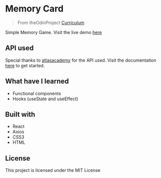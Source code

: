# Memory Card

> From theOdinProject [Curriculum](https://www.theodinproject.com/lessons/memory-card)

Simple Memory Game.
Visit the live demo [here](https://wilam1.github.io/memory-card/)

## API used

Special thanks to [atlasacademy](https://github.com/atlasacademy/fgo-game-data-api) for the API used. Visit the documentation [here](https://api.atlasacademy.io/rapidoc) to get started.

## What have I learned

- Functional components
- Hooks (useState and useEffect)

## Built with

- React
- Axios
- CSS3
- HTML

## License

This project is licensed under the MIT License
